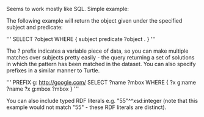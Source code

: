 Seems to work mostly like SQL. Simple example:

The following example will return the object given under the specified subject
and predicate:

'''
SELECT ?object
WHERE
{
  subject predicate ?object .
}
'''

The ? prefix indicates a variable piece of data, so you can make multiple
matches over subjects pretty easily - the query returning a set of solutions in
which the pattern has been matched in the dataset. You can also specify prefixes 
in a similar manner to Turtle.

'''
PREFIX g: <http://google.com/>
SELECT ?name ?mbox
WHERE
{
  ?x g:name ?name
  ?x g:mbox ?mbox
}
'''

You can also include typed RDF literals e.g. "55"^^xsd:integer (note that this
example would not match "55" - these RDF literals are distinct).

